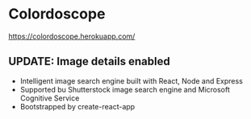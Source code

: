 # Colordoscope 
https://colordoscope.herokuapp.com/
## UPDATE: Image details enabled
- Intelligent image search engine built with React, Node and Express
- Supported bu Shutterstock image search engine and Microsoft Cognitive Service
- Bootstrapped by create-react-app

